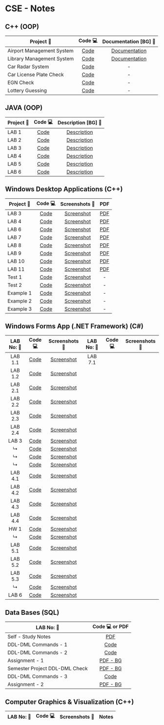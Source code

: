 # CSE - Notes
## C++ (OOP)

| Project 📃                       | Code 💻                   | Documentation [BG] 📑 |
| ------------------------------- |:------------------------:| :------------------:|
| Airport Management System       | [Code](FINAL/FINAL/Source.cpp)| [Documentation](Documentation.pdf) |
| Library Management System       | [Code](Library.cpp)      | [Documentation](Semester_Project.pdf)   |
| Car Radar System                | [Code](Radar.cpp)        |          -          |
| Car License Plate Check         | [Code](LicensePlate.cpp) |          -          |
| EGN Check                       | [Code](EGN.cpp)          |          -          |
| Lottery Guessing                | [Code](Lottery.cpp)      |          -          |


## JAVA (OOP)

| Project 📃                       | Code 💻                   | Description [BG] 📝  |
| ------------------------------- |:------------------------:| :------------------:|
| LAB 1                         | [Code](JAVA/LAB_1/Code/Main.java) | [Description](JAVA/LAB_1/2nd-1.pdf)     |
| LAB 2                         | [Code](JAVA/LAB_2/Code/Main.java) | [Description](JAVA/LAB_2/2nd-5.pdf)     |
| LAB 3                         | [Code](JAVA/LAB_3/Code)           | [Description](JAVA/LAB_3/project02_merged.pdf)     |
| LAB 4                         | [Code](JAVA/LAB_4/Code/Main.java) | [Description](JAVA/LAB_4/kp.pdf)     |
| LAB 5                         | [Code](JAVA/LAB_5/Code/Main.java) | [Description](JAVA/LAB_5/str18.pdf)     |
| LAB 6                         | [Code](JAVA/LAB_6/Code/Main.java) | [Description](JAVA/LAB_6/Project10mail.pdf)     |


## Windows Desktop Applications (C++)

| Project 📃                       | Code 💻                   | Screenshots 📱    | PDF                 |
| ------------------------------- |:------------------------:| :------------------:| :-------------------:|
| LAB 3 | [Code](Win-Desktop/LAB3/LAB3.CPP) | [Screenshot](Win-Desktop/LAB3/LAB3.md)| [PDF](Win-Desktop/LAB3/Lab03-05.pdf)| 
| LAB 4 | [Code](Win-Desktop/LAB4/LAB4.cpp) | [Screenshot](Win-Desktop/LAB4/LAB4.md)| [PDF](Win-Desktop/LAB4/Lab04.png)| 
| LAB 6 | [Code](Win-Desktop/LAB6/LAB6.cpp) | [Screenshot](Win-Desktop/LAB6/LAB6.md)| [PDF](Win-Desktop/LAB6/Lab06(1).pdf)| 
| LAB 7 | [Code](Win-Desktop/LAB7/LAB7.cpp) | [Screenshot](Win-Desktop/LAB7/LAB7.md)| [PDF](Win-Desktop/LAB7/Lab07.pdf)| 
| LAB 8 | [Code](Win-Desktop/LAB8/LAB8.cpp) | [Screenshot](Win-Desktop/LAB8/LAB8.md)| [PDF](Win-Desktop/LAB8/Lab08.pdf)| 
| LAB 9 | [Code](Win-Desktop/LAB9/LAB9.cpp) | [Screenshot](Win-Desktop/LAB9/LAB9.md)| [PDF](Win-Desktop/LAB9/Lab09.pdf)| 
| LAB 10 | [Code](Win-Desktop/LAB10/LAB10.cpp) | [Screenshot](Win-Desktop/LAB10/LAB10.md)| [PDF](Win-Desktop/LAB10/Lab10.pdf)| 
| LAB 11 | [Code](Win-Desktop/LAB11/LAB11.cpp) | [Screenshot](Win-Desktop/LAB11/LAB11.md)| [PDF](Win-Desktop/LAB11/Lab11.pdf)| 
| Test 1 | [Code](Win-Desktop/Test1/Test1.cpp) | [Screenshot](Win-Desktop/Test1/Test1.md)| - | 
| Test 2 | [Code](Win-Desktop/Test2/Test2.cpp) | [Screenshot](Win-Desktop/Test2/Test2.md)| - | 
| Example 1 | [Code](Win-Desktop/EXAMPLE1/EXAMPLE1.CPP) | [Screenshot](Win-Desktop/EXAMPLE1/EXAMPLE1.md)| - | 
| Example 2 | [Code](Win-Desktop/EXAMPLE2/EXAMPLE2.cpp) | [Screenshot](Win-Desktop/EXAMPLE2/EXAMPLE2.md)| - | 
| Example 3 | [Code](Win-Desktop/EXAMPLE3/EXAMPLE3.cpp) | [Screenshot](Win-Desktop/EXAMPLE3/EXAMPLE3.md)| - | 


## Windows Forms App (.NET Framework) (C#)
| LAB No: 📃                       | Code 💻                    | Screenshots 📱       | LAB No: 📃                       | Code 💻                    | Screenshots 📱       |
| :-----------------------------: |:-------------------------:| :------------------:| :--------------------------: |:-------------------------:| :------------------:|
| LAB 1.1 | [Code](Windows-Forms/LAB1/LAB1-1code/Form1.cs) | [Screenshot](Windows-Forms/LAB1/Screenshots/LAB1-1.md)| LAB 7.1
| LAB 1.2 | [Code](Windows-Forms/LAB1/LAB1-2code/Form1.cs) | [Screenshot](Windows-Forms/LAB1/Screenshots/LAB1-2.md)|
| LAB 2.1 | [Code](Windows-Forms/LAB2/LAB2-1code/Form1.cs) | [Screenshot](Windows-Forms/LAB2/Screenshots/LAB2-1.md)|
| LAB 2.2 | [Code](Windows-Forms/LAB2/LAB2-2code/Form1.cs) | [Screenshot](Windows-Forms/LAB2/Screenshots/LAB2-2.md)|
| LAB 2.3 | [Code](Windows-Forms/LAB2/LAB2-3code/Form1.cs) | [Screenshot](Windows-Forms/LAB2/Screenshots/LAB2-3.md)|
| LAB 2.4 | [Code](Windows-Forms/LAB2/LAB2-4code/Form1.cs) | [Screenshot](Windows-Forms/LAB2/Screenshots/LAB2-4.md)|
| LAB 3   | [Code](Windows-Forms/LAB3/LAB3-code/Form1.cs) | [Screenshot](Windows-Forms/LAB3/Screenshots/LAB3-1.md) |
| ↳       | [Code](Windows-Forms/LAB3/LAB3-code/Form2.cs) | [Screenshot](Windows-Forms/LAB3/Screenshots/LAB3-2.md) |
| ↳       | [Code](Windows-Forms/LAB3/LAB3-code/Form3.cs) | [Screenshot](Windows-Forms/LAB3/Screenshots/LAB3-3.md) |
| ↳       | [Code](Windows-Forms/LAB3/LAB3-code/Form4.cs) | [Screenshot](Windows-Forms/LAB3/Screenshots/LAB3-4.md) |
| LAB 4.1 | [Code](Windows-Forms/LAB4/LAB4-1code/Form1.cs) | [Screenshot](Windows-Forms/LAB4/Screenshots/LAB4-1.md)|
| LAB 4.2 | [Code](Windows-Forms/LAB4/LAB4-2code/Form1.cs) | [Screenshot](Windows-Forms/LAB4/Screenshots/LAB4-2.md)|
| LAB 4.3 | [Code](Windows-Forms/LAB4/LAB4-3code/Form1.cs) | [Screenshot](Windows-Forms/LAB4/Screenshots/LAB4-3.md)|
| LAB 4.4 | [Code](Windows-Forms/LAB4/LAB4-4code/Form1.cs) | [Screenshot](Windows-Forms/LAB4/Screenshots/LAB4-4.md)|
| HW 1    | [Code](Windows-Forms/HW1/HW1-code/Form1.cs) | [Screenshot](Windows-Forms/HW1/Screenshots/HW1.md)|
| ↳       | [Code](Windows-Forms/HW1/HW1-code/Form2.cs) | [Screenshot](Windows-Forms/HW1/Screenshots/HW1.md)|
| LAB 5.1 | [Code](Windows-Forms/LAB5/LAB5-1code/Form1.cs) | [Screenshot](Windows-Forms/LAB5/Screenshots/LAB5-1.md)|
| LAB 5.2 | [Code](Windows-Forms/LAB5/LAB5-2code/Form1.cs) | [Screenshot](Windows-Forms/LAB5/Screenshots/LAB5-2.md)|
| LAB 5.3 | [Code](Windows-Forms/LAB5/LAB5-3code/Form1.cs) | [Screenshot](Windows-Forms/LAB5/Screenshots/LAB5-3.md)|
| ↳       | [Code](Windows-Forms/LAB5/LAB5-3code/Form2.cs) | [Screenshot](Windows-Forms/LAB5/Screenshots/LAB5-3.md)|
| LAB 6   | [Code](Windows-Forms/LAB6/LAB6-1code/Form1.cs) | [Screenshot](Windows-Forms/LAB6/Screenshots/LAB6-1.md)|
  

## Data Bases (SQL)
| LAB No: 📃                      | Code 💻 or  PDF          | 
| ------------------------------- |:-------------------------:| 
| Self - Study Notes              |[PDF](SQL/Self-Study/SQL.pdf)| 
| DDL-DML Commands - 1            |[Code](SQL/LAB7/lab7.sql)| 
| DDL-DML Commands - 2            |[Code](SQL/LAB8/lab8.sql)| 
| Assignment - 1                  |[PDF - BG](SQL/Assignment-1/hw1.pdf)|  
| Semester Project DDL-DML Check  |[PDF - BG](SQL/Variant9-DDL-DML.pdf)| 
| DDL-DML Commands - 3            |[Code](SQL/LAB9/lab9.sql)|
| Assignment - 2                  |[PDF - BG](SQL/Assignment-2/hw2.pdf)| 



## Computer Graphics & Visualization (C++)
| LAB No: 📃                       | Code 💻                    | Screenshots 📱       | Notes            |
| :-----------------------------: |:-------------------------:| :------------------:| :------------------:|
